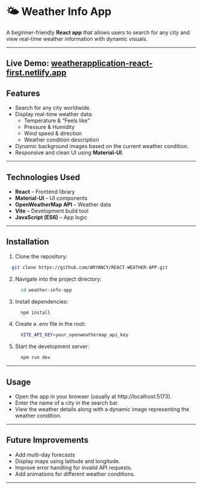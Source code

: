 # 🌤️ Weather Info App

A beginner-friendly **React app** that allows users to search for any city and view real-time weather information with dynamic visuals.

---

 **Live Demo:** [weatherapplication-react-first.netlify.app](https://weatherapplication-react-first.netlify.app)
---

## Features

- Search for any city worldwide.
- Display real-time weather data:
  - Temperature & “Feels like”
  - Pressure & Humidity
  - Wind speed & direction
  - Weather condition description
- Dynamic background images based on the current weather condition.
- Responsive and clean UI using **Material-UI**.

---

## Technologies Used

- **React** – Frontend library
- **Material-UI** – UI components
- **OpenWeatherMap API** – Weather data
- **Vite** – Development build tool
- **JavaScript (ES6)** – App logic

---

## Installation

1.  Clone the repository:  
   ```bash
     git clone https://github.com/ARYANCY/REACT-WEATHER-APP.git
   ```

2. Navigate into the project directory:
   ```bash
     cd weather-info-app
   ```
3. Install dependencies:
   ```bash
     npm install
   ```
4. Create a .env file in the root:
   ```bash
     VITE_API_KEY=your_openweathermap_api_key
   ```
5. Start the development server:
   ```bash
     npm run dev
   ```

---

## Usage
- Open the app in your browser (usually at http://localhost:5173).
- Enter the name of a city in the search bar.
- View the weather details along with a dynamic image representing the weather condition.

---

## Future Improvements
- Add multi-day forecasts
- Display maps using latitude and longitude.
- Improve error handling for invalid API requests.
- Add animations for different weather conditions.


---
